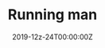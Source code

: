 ---
title: Running man
summary: Final group project of unreal class. Player runs endlessly like @TempleRun. Run through video is [here](https://www.bilibili.com/video/bv1PC4y1b7tX) and the game can be played [here](https://jack12xl.itch.io/runningman).

tags:
- Unreal
date: "2019-12z-24T00:00:00Z"

# Optional external URL for project (replaces project detail page).
external_link: https://jack12xl.itch.io/runningman

image:
  caption: Photo by Jack12
  focal_point: Smart
---
